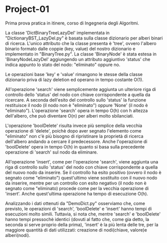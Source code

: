 # Project-01
Prima prova pratica in itinere, corso di Ingegneria degli Algoritmi.

La classe 'DictBinaryTreeLazyDel' implementata in "DictionaryBST_LazyDel.py" è basata sulla classe dizionario 
per alberi binari di ricerca. L'unico attributo che la classe presenta è 'tree', ovvero l'albero binario
formato dalle coppie (key, value) del nostro dizionario e implementato in "BinaryTree.py". La classe 'BinaryNode' 
è stata estesa in 'BinaryNodeLazyDel' aggiungendo un attributo aggiuntivo 'status' che indica appunto lo stato del nodo: 
"eliminato" oppure no.

Le operazioni base 'key' e 'value' rimangono le stesse della classe dizionario priva di lazy deletion ed operano in 
tempo costante O(1).

All'operazione 'search' viene semplicemente aggiunta un ulteriore riga di controllo dello 'status' del nodo con chiave
corrispondente a quella da ricercare. A seconda dell'esito del controllo sullo 'status' la funzione restituisce il nodo 
(il nodo non è "eliminato") oppure 'None' (il nodo è "eliminato"). L'operazione 'search' opera in tempo O(h) con h altezza
dell'albero, che può diventare O(n) per alberi molto sbilanciati.

L'operazione 'boolDelete' risulta invece più semplice della vecchia operazione di 'delete', poichè dopo aver segnato
l'elemento come "eliminato" non c'è più bisogno di ripristinare la proprietà di ricerca dell'albero andando a cercare
il predecessore. Anche l'operazione di 'boolDelete' opera in tempo O(h) in quanto si basa sulla precedente operazione 
di 'search' sul nodo da eliminare.

All'operazione 'insert', come per l'operazione 'search', viene aggiunta una riga di controllo sullo 'status' del nodo con
chiave corrispondente a quella del nuovo nodo da inserire. Se il controllo ha esito positivo (ovvero il nodo è segnato
come "eliminato") quest'ultimo viene sostituito con il nuovo nodo da inserire, mentre per un controllo con esito negativo
(il nodo non è segnato come "eliminato) procede come per la vecchia operazione di 'insert'. Anche quest'ultima operazione
ha tempo di esecuzione O(h).

Analizzando i dati ottenuti da "DemoDict.py" osserviamo che, come previsto, le operazioni di 'search', 'boolDelete' e 'insert'
hanno tempi di esecuzioni molto simili. Tuttavia, si nota che, mentre 'search' e 'boolDelete' hanno tempi pressochè identici
(dovuti al fatto che, come gia detto, la seconda si serve proprio della prima), 'insert' è la più lenta delle tre, per la 
maggiore quantità di dati utilizzati: creazione di nodi(chiave, valore)e alberi(nodi).
